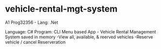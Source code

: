 # vehicle-rental-mgt-system
A1 Prog32356 - Lang: .Net

Language: C#
Program: CLI Menu based App - Vehicle Rental Management System saved in memory
-View all, available, & reerved vehicles
-Reserve vehicle / cancel Reserveration




